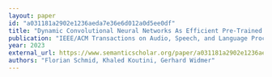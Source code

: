 ```yaml
---
layout: paper
id: "a031181a2902e1236aeda7e36e6d012a0d5ee0df"
title: "Dynamic Convolutional Neural Networks As Efficient Pre-Trained Audio Models"
publication: "IEEE/ACM Transactions on Audio, Speech, and Language Processing"
year: 2023
external_url: https://www.semanticscholar.org/paper/a031181a2902e1236aeda7e36e6d012a0d5ee0df
authors: "Florian Schmid, Khaled Koutini, Gerhard Widmer"
---
```

